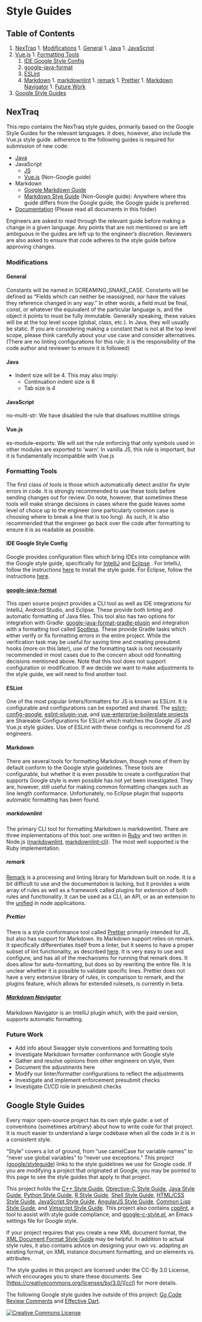 # Style Guides

## Table of Contents

1.   [NexTraq](#nextraq)
    1.   [Modifications](#modifications)
         1.   [General](#general)
         1.   [Java](#java)
         1.   [JavaScript](#javascript)
1.   [Vue.js](#vuejs)
    1.   [Formatting Tools](#formatting-tools)
        1.   [IDE Google Style Config](#ide-google-style-config)
        1.   [google-java-format](#google-java-format)
        1.   [ESLint](#eslint)
        1.   [Markdown](#markdown)
            1.   [markdownlint](#markdownlint)
            1.   [remark](#remark)
            1.   [Prettier](#prettier)
            1.   [Markdown Navigator](#markdown-navigator)
    1.   [Future Work](#future-work)
1.   [Google Style Guides](#google-style-guides)

## NexTraq

This repo contains the NexTraq style guides, primarily based on the Google Style
Guides for the relevant languages. It does, however, also include the Vue.js
style guide. adherence to the following guides is required for submission of new
code:

*   [Java](javaguide.html)
*   JavaScript
    *   [JS](jsguide.html)
    *   [Vue.js](https://vuejs.org/v2/style-guide/) (Non-Google guide)
*   Markdown
    *   [Google Markdown Guide](docguide/style.md)
    *   [Markdown Stye Guide](https://cirosantilli.com/markdown-style-guide)
        (Non-Google guide): Anywhere where this guide differs from the Google
        guide, the Google guide is preferred.
*   [Documentation](docguide) (Please read all documents in this folder)

Engineers are asked to read through the relevant guide before making a change in
a given language. Any points that are not mentioned or are left ambiguous in the
guides are left up to the engineer’s discretion. Reviewers are also asked to
ensure that code adheres to the style guide before approving changes.

### Modifications

#### General

Constants will be named in SCREAMING_SNAKE_CASE. Constants will be defined as
“Fields which can neither be reassigned, nor have the values they reference
changed in any way.” In other words, a field must be final, const, or whatever
the equivalent of the particular language is, and the object it points to must
be fully immutable. Generally speaking, these values will be at the top level
scope (global, class, etc.). In Java, they will usually be static. If you are
considering making a constant that is not at the top level scope, please think
carefully about your use case and consider alternatives. (There are no linting
configurations for this rule; it is the responsibility of the code author and
reviewer to ensure it is followed)

#### Java

*   Indent size will be 4. This may also imply:
    *   Continuation indent size is 8
    *   Tab size is 4

#### JavaScript

no-multi-str: We have disabled the rule that disallows multiline strings

#### Vue.js

es-module-exports: We will set the rule enforcing that only symbols used in
other modules are exported to ‘warn’. In vanilla JS, this rule is important, but
it is fundamentally incompatible with Vue.js

### Formatting Tools

<!-- TODO: There are more good ones; add them -->

The first class of tools is those which automatically detect and/or fix style
errors in code. It is strongly recommended to use these tools before sending
changes out for review. Do note, however, that sometimes these tools will make
strange decisions in cases where the guide leaves some level of choice up to the
engineer (one particularly common case is choosing where to break a line that is
too long). As such, it is also recommended that the engineer go back over the
code after formatting to ensure it is as readable as possible.

#### IDE Google Style Config

Google provides configuration files which bring IDEs into compliance with the
Google style guide, specifically for [IntelliJ](intellij-java-google-style.xml)
and [Eclipse](eclipse-java-google-style.xml) . For IntelliJ, follow the
instructions
[here](https://www.jetbrains.com/help/idea/copying-code-style-settings.html) to
install the style guide. For Eclipse, follow the instructions
[here](https://help.eclipse.org/neon/index.jsp?topic=%2Forg.eclipse.jdt.doc.user%2Freference%2Fpreferences%2Fjava%2Fcodestyle%2Fref-preferences-formatter.htm).

#### [google-java-format](https://github.com/google/google-java-format)

This open source project provides a CLI tool as well as IDE integrations for
IntelliJ, Android Studio, and Eclipse. These provide both linting and automatic
formatting of Java files. This tool also has two options for integration with
Gradle:
[google-java-format-gradle-plugin](https://github.com/sherter/google-java-format-gradle-plugin)
and integration with a formatting tool called
[Spotless](https://github.com/diffplug/spotless/tree/master/plugin-gradle#applying-to-java-source-google-java-format).
These provide Gradle tasks which either verify or fix formatting errors in the
entire project. While the verification task may be useful for saving time and
creating presubmit hooks (more on this later), use of the formatting task is not
necessarily recommended in most cases due to the concern about odd formatting
decisions mentioned above. Note that this tool does not support configuration or
modification. If we decide we want to make adjustments to the style guide, we
will need to find another tool.

#### ESLint

One of the most popular linters/formatters for JS is known as ESLint. It is
configurable and configurations can be exported and shared. The
[eslint-config-google](https://github.com/google/eslint-config-google),
[eslint-plugin-vue](https://vuejs.github.io/eslint-plugin-vue/user-guide/), and
[vue-enterprise-boilerplate projects](https://github.com/chrisvfritz/vue-enterprise-boilerplate)
are Shareable Configurations for ESLint which matches the Google JS and Vue.js
style guides. Use of ESLint with these configs is recommend for JS engineers.

#### Markdown

There are several tools for formatting Markdown, though none of them by default
conform to the Google style guidelines. These tools are configurable, but
whether it is even possible to create a configuration that supports Google style
is even possible has not yet been investigated. They are, however, still useful
for making common formatting changes such as line length conformance.
Unfortunately, no Eclipse plugin that supports automatic formatting has been
found.

##### markdownlint

The primary CLI tool for formatting Markdown is markdownlint. There are three
implementations of this tool: one written in
[Ruby](https://github.com/markdownlint/markdownlint) and two written in Node.js
([markdownlint](https://github.com/DavidAnson/markdownlint),
[markdownlint-cli](https://github.com/igorshubovych/markdownlint-cli)). The most
well supported is the Ruby implementation.

##### remark

[Remark](https://github.com/remarkjs/remark-github) is a processing and linting
library for Markdown built on node. It is a bit difficult to use and the
documentation is lacking, but it provides a wide array of rules as well as a
framework called plugins for extension of both rules and functionality. It can
be used as a CLI, an API, or as an extension to the
[unified](https://unifiedjs.com/) in node applications.

##### Prettier

There is a style conformance tool called [Prettier](https://prettier.io)
primarily intended for JS, but also has support for Markdown. Its Markdown
support relies on remark. It specifically differentiates itself from a linter,
but it seems to have a proper subset of lint functionality, as described
[here](https://prettier.io/docs/en/comparison.html). It is very easy to use and
configure, and has all of the mechanisms for running that remark does. It does
allow for auto-formatting, but does so by rewriting the entire file. It is
unclear whether it is possible to validate specific lines. Prettier does not
have a very extensive library of rules, in comparison to remark, and the plugins
feature, which allows for extended rulesets, is currently in beta.

##### [Markdown Navigator](https://github.com/vsch/idea-multimarkdown)

Markdown Navigator is an IntelliJ plugin which, with the paid version, supports
automatic formatting.

### Future Work

*   Add info about Swagger style conventions and formatting tools
*   Investigate Markdown formatter conformance with Google style
*   Gather and resolve opinions from other engineers on style, then
*   Document the adjustments here
*   Modify our linter/formatter configurations to reflect the adjustments
*   Investigate and implement enforcement presubmit checks
*   Investigate CI/CD role in presubmit checks

## Google Style Guides

Every major open-source project has its own style guide: a set of conventions
(sometimes arbitrary) about how to write code for that project. It is much
easier to understand a large codebase when all the code in it is in a consistent
style.

“Style” covers a lot of ground, from “use camelCase for variable names” to
“never use global variables” to “never use exceptions.” This project
([google/styleguide](https://github.com/google/styleguide)) links to the style
guidelines we use for Google code. If you are modifying a project that
originated at Google, you may be pointed to this page to see the style guides
that apply to that project.

This project holds the [C++ Style Guide][cpp], [Objective-C Style Guide][objc],
[Java Style Guide][java], [Python Style Guide][py], [R Style Guide][r], [Shell
Style Guide][sh], [HTML/CSS Style Guide][htmlcss], [JavaScript Style Guide][js],
[AngularJS Style Guide][angular], [Common Lisp Style Guide][cl], and [Vimscript
Style Guide][vim]. This project also contains [cpplint][cpplint], a tool to
assist with style guide compliance, and [google-c-style.el][emacs], an Emacs
settings file for Google style.

If your project requires that you create a new XML document format, the [XML
Document Format Style Guide][xml] may be helpful. In addition to actual style
rules, it also contains advice on designing your own vs. adapting an existing
format, on XML instance document formatting, and on elements vs. attributes.

The style guides in this project are licensed under the CC-By 3.0 License, which
encourages you to share these documents. See
[https://creativecommons.org/licenses/by/3.0/][ccl] for more details.

The following Google style guides live outside of this project: [Go Code Review
Comments][go] and [Effective Dart][dart].

<a rel="license" href="https://creativecommons.org/licenses/by/3.0/"><img alt="Creative Commons License" style="border-width:0" src="https://i.creativecommons.org/l/by/3.0/88x31.png" /></a>

[cpp]: https://google.github.io/styleguide/cppguide.html
[objc]: objcguide.md
[java]: https://google.github.io/styleguide/javaguide.html
[py]: https://google.github.io/styleguide/pyguide.html
[r]: https://google.github.io/styleguide/Rguide.html
[sh]: https://google.github.io/styleguide/shell.xml
[htmlcss]: https://google.github.io/styleguide/htmlcssguide.html
[js]: https://google.github.io/styleguide/jsguide.html
[angular]: https://google.github.io/styleguide/angularjs-google-style.html
[cl]: https://google.github.io/styleguide/lispguide.xml
[vim]: https://google.github.io/styleguide/vimscriptguide.xml
[cpplint]: https://github.com/google/styleguide/tree/gh-pages/cpplint
[emacs]: https://raw.githubusercontent.com/google/styleguide/gh-pages/google-c-style.el
[xml]: https://google.github.io/styleguide/xmlstyle.html
[go]: https://golang.org/wiki/CodeReviewComments
[dart]: https://www.dartlang.org/guides/language/effective-dart
[ccl]: https://creativecommons.org/licenses/by/3.0/
